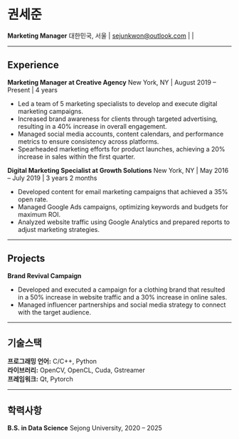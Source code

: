 # 권세준

**Marketing Manager**
대한민국, 서울 | sejunkwon@outlook.com |  | 

***

## Experience

**Marketing Manager at Creative Agency**
New York, NY | August 2019 – Present | 4 years

* Led a team of 5 marketing specialists to develop and execute digital marketing campaigns.
* Increased brand awareness for clients through targeted advertising, resulting in a 40% increase in overall engagement.
* Managed social media accounts, content calendars, and performance metrics to ensure consistency across platforms.
* Spearheaded marketing efforts for product launches, achieving a 20% increase in sales within the first quarter.

**Digital Marketing Specialist at Growth Solutions**
New York, NY | May 2016 – July 2019 | 3 years 2 months

* Developed content for email marketing campaigns that achieved a 35% open rate.
* Managed Google Ads campaigns, optimizing keywords and budgets for maximum ROI.
* Analyzed website traffic using Google Analytics and prepared reports to adjust marketing strategies.

***

## Projects

**Brand Revival Campaign**

* Developed and executed a campaign for a clothing brand that resulted in a 50% increase in website traffic and a 30% increase in online sales.
* Managed influencer partnerships and social media strategy to connect with the target audience.

***

## 기술스택

**프로그래밍 언어:** C/C++, Python  
**라이브러리:** OpenCV, OpenCL, Cuda, Gstreamer  
**프레임워크:** Qt, Pytorch  

***

## 학력사항

**B.S. in Data Science**
Sejong University, 2020 – 2025
